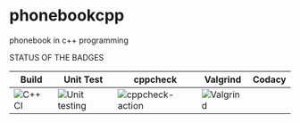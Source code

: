 # phonebookcpp
 phonebook in c++ programming


STATUS OF THE BADGES

|  Build | Unit Test  |  cppcheck |  Valgrind | Codacy  |
|---|---|---|---|---|
|   ![C++ CI](https://github.com/stepin105209/phonebookcpp/workflows/C++%20CI/badge.svg) |  ![Unit testing](https://github.com/stepin105209/phonebookcpp/workflows/Unit%20testing/badge.svg) |  ![cppcheck-action](https://github.com/stepin105209/phonebookcpp/workflows/cppcheck-action/badge.svg) | ![Valgrind](https://github.com/stepin105209/phonebookcpp/workflows/Valgrind/badge.svg)  |   |
